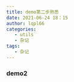 ```yaml
---
title: demo第二步熟悉
date: 2021-06-24 18：15
author: lqpl66
categories: 
   - utils
   - 杂记  
tags:  
   - 杂记
---
```


### demo2

